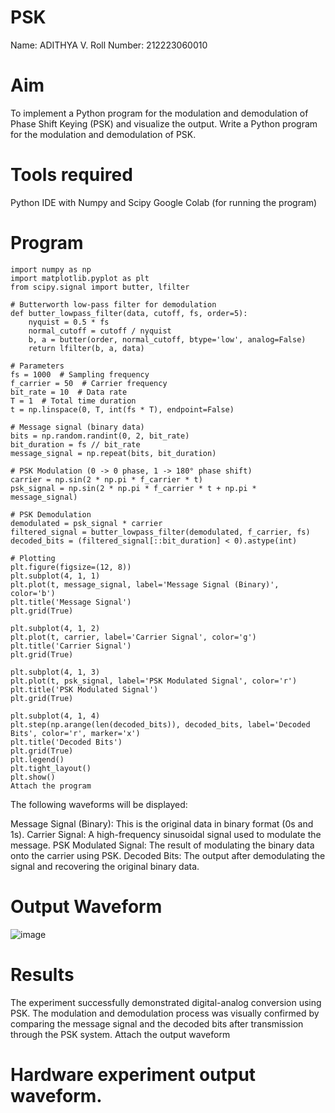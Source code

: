 # PSK
Name:  ADITHYA V.
Roll Number: 212223060010
# Aim
To implement a Python program for the modulation and demodulation of Phase Shift Keying (PSK) and visualize the output.
Write a Python program for the modulation and demodulation of PSK.
# Tools required
Python IDE with Numpy and Scipy
Google Colab (for running the program)
# Program
```
import numpy as np
import matplotlib.pyplot as plt
from scipy.signal import butter, lfilter

# Butterworth low-pass filter for demodulation
def butter_lowpass_filter(data, cutoff, fs, order=5):
    nyquist = 0.5 * fs
    normal_cutoff = cutoff / nyquist
    b, a = butter(order, normal_cutoff, btype='low', analog=False)
    return lfilter(b, a, data)

# Parameters
fs = 1000  # Sampling frequency
f_carrier = 50  # Carrier frequency
bit_rate = 10  # Data rate
T = 1  # Total time duration
t = np.linspace(0, T, int(fs * T), endpoint=False)

# Message signal (binary data)
bits = np.random.randint(0, 2, bit_rate)
bit_duration = fs // bit_rate
message_signal = np.repeat(bits, bit_duration)

# PSK Modulation (0 -> 0 phase, 1 -> 180° phase shift)
carrier = np.sin(2 * np.pi * f_carrier * t)
psk_signal = np.sin(2 * np.pi * f_carrier * t + np.pi * message_signal)

# PSK Demodulation
demodulated = psk_signal * carrier
filtered_signal = butter_lowpass_filter(demodulated, f_carrier, fs)
decoded_bits = (filtered_signal[::bit_duration] < 0).astype(int)

# Plotting
plt.figure(figsize=(12, 8))
plt.subplot(4, 1, 1)
plt.plot(t, message_signal, label='Message Signal (Binary)', color='b')
plt.title('Message Signal')
plt.grid(True)

plt.subplot(4, 1, 2)
plt.plot(t, carrier, label='Carrier Signal', color='g')
plt.title('Carrier Signal')
plt.grid(True)

plt.subplot(4, 1, 3)
plt.plot(t, psk_signal, label='PSK Modulated Signal', color='r')
plt.title('PSK Modulated Signal')
plt.grid(True)

plt.subplot(4, 1, 4)
plt.step(np.arange(len(decoded_bits)), decoded_bits, label='Decoded Bits', color='r', marker='x')
plt.title('Decoded Bits')
plt.grid(True)
plt.legend()
plt.tight_layout()
plt.show()
Attach the program
```
The following waveforms will be displayed:

Message Signal (Binary): This is the original data in binary format (0s and 1s).
Carrier Signal: A high-frequency sinusoidal signal used to modulate the message.
PSK Modulated Signal: The result of modulating the binary data onto the carrier using PSK.
Decoded Bits: The output after demodulating the signal and recovering the original binary data.
# Output Waveform
![image](https://github.com/user-attachments/assets/06bcd0d9-74ab-4775-8c77-8ef3527f98e4)
# Results
The experiment successfully demonstrated digital-analog conversion using PSK. The modulation and demodulation process was visually confirmed by comparing the message signal and the decoded bits after transmission through the PSK system.
Attach the output waveform
# Hardware experiment output waveform.
